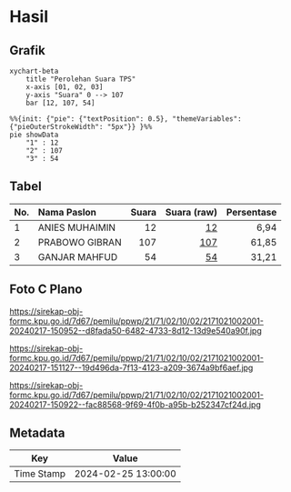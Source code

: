 # Hasil

## Grafik

```mermaid
xychart-beta
    title "Perolehan Suara TPS"
    x-axis [01, 02, 03]
    y-axis "Suara" 0 --> 107
    bar [12, 107, 54]
```

```mermaid
%%{init: {"pie": {"textPosition": 0.5}, "themeVariables": {"pieOuterStrokeWidth": "5px"}} }%%
pie showData
    "1" : 12
    "2" : 107
    "3" : 54
```

## Tabel

| No. | Nama Paslon    | Suara | Suara (raw) | Persentase |
|:--- |:-------------- | -----:| -----------:| ----------:|
| 1   | ANIES MUHAIMIN | 12    | [12][p-1]   | 6,94       |
| 2   | PRABOWO GIBRAN | 107   | [107][p-2]  | 61,85      |
| 3   | GANJAR MAHFUD  | 54    | [54][p-3]   | 31,21      |


[p-1]: https://github.com/gigit-pemilu/pemilu-2024-21-kepulauan-riau/blob/main/pilpres/hitung-suara/sub/21-kepulauan-riau/sub/71-kota-batam/sub/02-batu-ampar/sub/1002-sungai-jodoh/sub/001-tps/sub/paslon-1.txt
[p-2]: https://github.com/gigit-pemilu/pemilu-2024-21-kepulauan-riau/blob/main/pilpres/hitung-suara/sub/21-kepulauan-riau/sub/71-kota-batam/sub/02-batu-ampar/sub/1002-sungai-jodoh/sub/001-tps/sub/paslon-2.txt
[p-3]: https://github.com/gigit-pemilu/pemilu-2024-21-kepulauan-riau/blob/main/pilpres/hitung-suara/sub/21-kepulauan-riau/sub/71-kota-batam/sub/02-batu-ampar/sub/1002-sungai-jodoh/sub/001-tps/sub/paslon-3.txt

## Foto C Plano

https://sirekap-obj-formc.kpu.go.id/7d67/pemilu/ppwp/21/71/02/10/02/2171021002001-20240217-150952--d8fada50-6482-4733-8d12-13d9e540a90f.jpg

https://sirekap-obj-formc.kpu.go.id/7d67/pemilu/ppwp/21/71/02/10/02/2171021002001-20240217-151127--19d496da-7f13-4123-a209-3674a9bf6aef.jpg

https://sirekap-obj-formc.kpu.go.id/7d67/pemilu/ppwp/21/71/02/10/02/2171021002001-20240217-150922--fac88568-9f69-4f0b-a95b-b252347cf24d.jpg


## Metadata

| Key        | Value               |
| ---------- | ------------------- |
| Time Stamp | 2024-02-25 13:00:00 |



